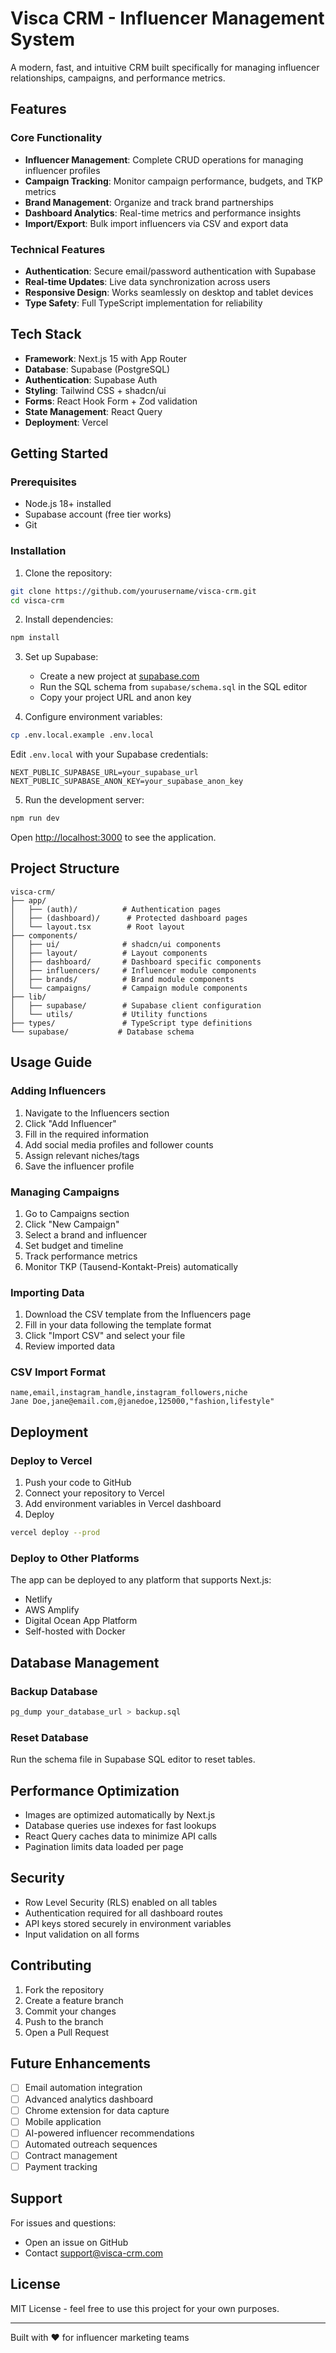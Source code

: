 # Visca CRM - Influencer Management System

A modern, fast, and intuitive CRM built specifically for managing influencer relationships, campaigns, and performance metrics.

## Features

### Core Functionality
- **Influencer Management**: Complete CRUD operations for managing influencer profiles
- **Campaign Tracking**: Monitor campaign performance, budgets, and TKP metrics
- **Brand Management**: Organize and track brand partnerships
- **Dashboard Analytics**: Real-time metrics and performance insights
- **Import/Export**: Bulk import influencers via CSV and export data

### Technical Features
- **Authentication**: Secure email/password authentication with Supabase
- **Real-time Updates**: Live data synchronization across users
- **Responsive Design**: Works seamlessly on desktop and tablet devices
- **Type Safety**: Full TypeScript implementation for reliability

## Tech Stack

- **Framework**: Next.js 15 with App Router
- **Database**: Supabase (PostgreSQL)
- **Authentication**: Supabase Auth
- **Styling**: Tailwind CSS + shadcn/ui
- **Forms**: React Hook Form + Zod validation
- **State Management**: React Query
- **Deployment**: Vercel

## Getting Started

### Prerequisites

- Node.js 18+ installed
- Supabase account (free tier works)
- Git

### Installation

1. Clone the repository:
```bash
git clone https://github.com/yourusername/visca-crm.git
cd visca-crm
```

2. Install dependencies:
```bash
npm install
```

3. Set up Supabase:
   - Create a new project at [supabase.com](https://supabase.com)
   - Run the SQL schema from `supabase/schema.sql` in the SQL editor
   - Copy your project URL and anon key

4. Configure environment variables:
```bash
cp .env.local.example .env.local
```

Edit `.env.local` with your Supabase credentials:
```
NEXT_PUBLIC_SUPABASE_URL=your_supabase_url
NEXT_PUBLIC_SUPABASE_ANON_KEY=your_supabase_anon_key
```

5. Run the development server:
```bash
npm run dev
```

Open [http://localhost:3000](http://localhost:3000) to see the application.

## Project Structure

```
visca-crm/
├── app/
│   ├── (auth)/          # Authentication pages
│   ├── (dashboard)/      # Protected dashboard pages
│   └── layout.tsx        # Root layout
├── components/
│   ├── ui/              # shadcn/ui components
│   ├── layout/          # Layout components
│   ├── dashboard/       # Dashboard specific components
│   ├── influencers/     # Influencer module components
│   ├── brands/          # Brand module components
│   └── campaigns/       # Campaign module components
├── lib/
│   ├── supabase/        # Supabase client configuration
│   └── utils/           # Utility functions
├── types/               # TypeScript type definitions
└── supabase/           # Database schema
```

## Usage Guide

### Adding Influencers

1. Navigate to the Influencers section
2. Click "Add Influencer"
3. Fill in the required information
4. Add social media profiles and follower counts
5. Assign relevant niches/tags
6. Save the influencer profile

### Managing Campaigns

1. Go to Campaigns section
2. Click "New Campaign"
3. Select a brand and influencer
4. Set budget and timeline
5. Track performance metrics
6. Monitor TKP (Tausend-Kontakt-Preis) automatically

### Importing Data

1. Download the CSV template from the Influencers page
2. Fill in your data following the template format
3. Click "Import CSV" and select your file
4. Review imported data

### CSV Import Format

```csv
name,email,instagram_handle,instagram_followers,niche
Jane Doe,jane@email.com,@janedoe,125000,"fashion,lifestyle"
```

## Deployment

### Deploy to Vercel

1. Push your code to GitHub
2. Connect your repository to Vercel
3. Add environment variables in Vercel dashboard
4. Deploy

```bash
vercel deploy --prod
```

### Deploy to Other Platforms

The app can be deployed to any platform that supports Next.js:
- Netlify
- AWS Amplify
- Digital Ocean App Platform
- Self-hosted with Docker

## Database Management

### Backup Database
```bash
pg_dump your_database_url > backup.sql
```

### Reset Database
Run the schema file in Supabase SQL editor to reset tables.

## Performance Optimization

- Images are optimized automatically by Next.js
- Database queries use indexes for fast lookups
- React Query caches data to minimize API calls
- Pagination limits data loaded per page

## Security

- Row Level Security (RLS) enabled on all tables
- Authentication required for all dashboard routes
- API keys stored securely in environment variables
- Input validation on all forms

## Contributing

1. Fork the repository
2. Create a feature branch
3. Commit your changes
4. Push to the branch
5. Open a Pull Request

## Future Enhancements

- [ ] Email automation integration
- [ ] Advanced analytics dashboard
- [ ] Chrome extension for data capture
- [ ] Mobile application
- [ ] AI-powered influencer recommendations
- [ ] Automated outreach sequences
- [ ] Contract management
- [ ] Payment tracking

## Support

For issues and questions:
- Open an issue on GitHub
- Contact support@visca-crm.com

## License

MIT License - feel free to use this project for your own purposes.

---

Built with ❤️ for influencer marketing teams
